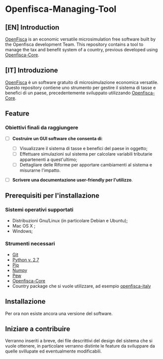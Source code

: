 # Openfisca-Managing-Tool
## [EN] Introduction
[OpenFisca](https://github.com/openfisca) is an economic versatile microsimulation free software built by the Openfisca development Team. This repository contains a tool to manage the tax and benefit system of a country, previous developed using [Openfisca-Core](https://github.com/openfisca/openfisca-core).
## [IT] Introduzione
[OpenFisca](https://github.com/openfisca) è un software gratuito di microsimulazione economica versatile. Questo repository contiene uno strumento per gestire il sistema di tasse e benefici di un paese, precedentemente sviluppato utilizzando [Openfisca-Core](https://github.com/openfisca/openfisca-core).
## Feature
### Obiettivi finali da raggiungere 
- [ ] __Costruire un GUI software che consenta di__:
	- [ ] Visualizzare il sistema di tasse e benefici del paese in oggetto;
	- [ ] Effettuare simulazioni sul sistema per calcolare variabili tributarie appartenenti a quest'ultimo;
	- [ ] Dettagliare delle Riforme per apportare cambiamenti al sistema e misurarne l'impatto.
- [ ] __Scrivere una documentazione user-friendly per l'utilizzo__. 


## Prerequisiti per l'installazione
### Sistemi operativi supportati
* Distribuzioni Gnu/Linux (in particolare Debian e Ubuntu);
* Mac OS X ;
* Windows;
### Strumenti necessari
* [Git](https://git-scm.com/)
* [Python v. 2.7](https://www.python.org/download/releases/2.7/)
* [Pip](https://pip.pypa.io/en/stable/installing/)
* [Numpy](https://pypi.python.org/pypi/numpy)
* [Pew](https://pypi.python.org/pypi/pew/)
* [Openfisca-Core](https://github.com/openfisca/openfisca-core)
* Country package che si vuole utilizzare, ad esempio [openfisca-italy](https://github.com/openfisca/openfisca-italy)
## Installazione
Per ora non esiste ancora una versione del software.
## Iniziare a contribuire
Verranno inseriti a breve, dei file descrittivi del design del sistema che si vuole ottenere, in particolare verranno distinte le feature da sviluppare da quelle svillupate ed eventualmente modificabili.
